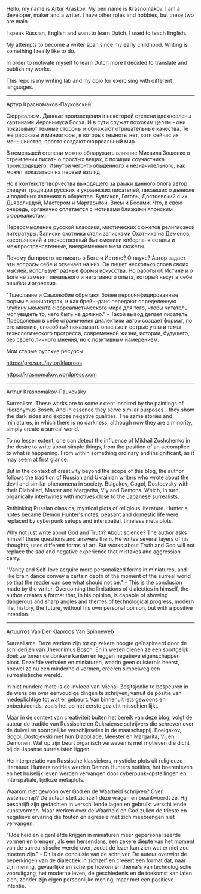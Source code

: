 Hello, my name is Artur Kraskov. My pen name is Krasnomakov. I am a developer, maker and a writer. I have other roles and hobbies, but these two are main. 

I speak Russian, English and want to learn Dutch. I used to teach English.

My attempts to become a writer span since my early childhood. Writing is something I really like to do. 

In order to motivate myself to learn Dutch more I decided to translate and publish my works.

This repo is my writing lab and my dojo for exercising with different languages. 

----

Артур Красномаков-Пауковский

Сюрреализм. Данные произведения в некоторой степени вдохновлены картинами Иеронимуса Босха. И в сути служат похожим целям - они показывают темные стороны и обнажают отрицательные качества. Те же рассказы и миниатюры, в которых темноты нет, хотя сейчас их меньшинство, просто создают сюрреальный мир.

В неменьшей степени можно обнаружить влияние Михаила Зощенко в стремлении писать о простых вещах, с позиции соучастника происходящего. Изнутри чего-то обыденного и незначительного, как может показаться на первый взгляд.

Но в контексте творчества выходящего за рамки данного блога автор следует традиции русских и украинских писателей, писавших о дьяволе и подобных явлениях в обществе. Булгаков, Гоголь, Достоевский с их Дьяволиадой, Мастером и Маргаритой, Вием и Бесами. Что, в свою очередь, органично сплетается с мотивами близкими японским сюрреалистам.

Переосмысление русской классики, мистических сюжетов религиозной литературы. Записки охотника стали записками Охотника на Демонов, крестьянский и отечественный быт сменили киберпанк сетапы и межпространсвтенные, вневременные мета сюжеты.

Почему бы просто не писать о Боге и Истине? О науке? Автор задает эти вопросы себе и отвечает на них. Он пишет несколько слоев своих мыслей, использует разные формы искусства. Но работы об Истине и о Боге не заменят печального и негативного опыта, который несут в себе ошибки и агрессия.

"Тщеславие и Самолюбие обретают более персонифицированные формы в миниатюрах, и как брейн-данс передают определенную глубину момента сюрреалистического мира для того, чтобы читатель мог увидеть то, чего быть не должно." - Такой вывод делает писатель. Преодолевая в себе ограничения диалектики автор создает формат, по его мнению, способный показывать опасные и острые углы и темы технологического прогресса, современной жизни, истории, будущего, без своего личного мнения, но с позитивным намерением.

Мои старые русские ресурсы: 

https://proza.ru/avtor/klaproos

https://krasnomakov.wordpress.com

--- ---

Arthur Krasnomakov-Paukovsky

Surrealism. These works are to some extent inspired by the paintings of Hieronymus Bosch. And in essence they serve similar purposes - they show the dark sides and expose negative qualities. The same stories and miniatures, in which there is no darkness, although now they are a minority, simply create a surreal world.

To no lesser extent, one can detect the influence of Mikhail Zoshchenko in the desire to write about simple things, from the position of an accomplice to what is happening. From within something ordinary and insignificant, as it may seem at first glance.

But in the context of creativity beyond the scope of this blog, the author follows the tradition of Russian and Ukrainian writers who wrote about the devil and similar phenomena in society. Bulgakov, Gogol, Dostoevsky with their Diaboliad, Master and Margarita, Viy and Demons. Which, in turn, organically intertwines with motives close to the Japanese surrealists.

Rethinking Russian classics, mystical plots of religious literature. Hunter's notes became Demon Hunter's notes, peasant and domestic life were replaced by cyberpunk setups and interspatial, timeless meta plots.

Why not just write about God and Truth? About science? The author asks himself these questions and answers them. He writes several layers of his thoughts, uses different forms of art. But works about Truth and God will not replace the sad and negative experience that mistakes and aggression carry.

"Vanity and Self-love acquire more personalized forms in miniatures, and like brain dance convey a certain depth of the moment of the surreal world so that the reader can see what should not be." - This is the conclusion made by the writer. Overcoming the limitations of dialectics in himself, the author creates a format that, in his opinion, is capable of showing dangerous and sharp angles and themes of technological progress, modern life, history, the future, without his own personal opinion, but with a positive intention.

--- ---

Artuurros Van Der Klaproos Van Spinneweb

Surrealisme. Deze werken zijn tot op zekere hoogte geïnspireerd door de schilderijen van Jheronimus Bosch. En in wezen dienen ze een soortgelijk doel: ze tonen de donkere kanten en leggen negatieve eigenschappen bloot. Dezelfde verhalen en miniaturen, waarin geen duisternis heerst, hoewel ze nu een minderheid vormen, creëren simpelweg een surrealistische wereld.

In niet mindere mate is de invloed van Michail Zosjtsjenko te bespeuren in de wens om over eenvoudige dingen te schrijven, vanuit de positie van medeplichtige tot wat er gebeurt. Van binnenuit iets gewoons en onbeduidends, zoals het op het eerste gezicht misschien lijkt.

Maar in de context van creativiteit buiten het bereik van deze blog, volgt de auteur de traditie van Russische en Oekraïense schrijvers die schreven over de duivel en soortgelijke verschijnselen in de maatschappij. Boelgakov, Gogol, Dostojevski met hun Diaboliade, Meester en Margarita, Vij en Demonen. Wat op zijn beurt organisch verweven is met motieven die dicht bij de Japanse surrealisten liggen.

Herinterpretatie van Russische klassiekers, mystieke plots uit religieuze literatuur. Hunters notities werden Demon Hunters notities, het boerenleven en het huiselijk leven werden vervangen door cyberpunk-opstellingen en interspatiale, tijdloze metaplots.

Waarom niet gewoon over God en de Waarheid schrijven? Over wetenschap? De auteur stelt zichzelf deze vragen en beantwoordt ze. Hij beschrijft zijn gedachten in verschillende lagen en gebruikt verschillende kunstvormen. Maar werken over de Waarheid en God zullen de trieste en negatieve ervaring die fouten en agressie met zich meebrengen niet vervangen.

"IJdelheid en eigenliefde krijgen in miniaturen meer gepersonaliseerde vormen en brengen, als een hersendans, een zekere diepte van het moment van de surrealistische wereld over, zodat de lezer kan zien wat er niet zou moeten zijn." - Dit is de conclusie van de schrijver. De auteur overwint de beperkingen van de dialectiek in zichzelf en creëert een format dat, naar zijn mening, gevaarlijke en scherpe hoeken en thema's van technologische vooruitgang, het moderne leven, de geschiedenis en de toekomst kan laten zien, zonder zijn eigen persoonlijke mening, maar met een positieve intentie.